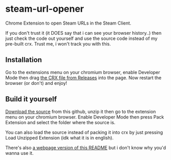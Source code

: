 # steam-url-opener

Chrome Extension to open Steam URLs in the Steam Client.

If you don't trust it (it DOES say that i can see your browser history..) then just check the code out yourself and use the source code instead of my pre-built crx. Trust me, i won't track you with this.

## Installation
Go to the extensions menu on your chromium browser, enable Developer Mode then drag [the CRX file from Releases](https://github.com/hdboye/steam-url-opener/releases) into the page. Now restart the browser (or don't) and enjoy!

## Build it yourself
[Download the source](https://github.com/hdboye/steam-url-opener/archive/refs/heads/master.zip) from this github, unzip it then go to the extension menu on your chromium browser. Enable Developer Mode then press Pack Extension and select the folder where the source is.

You can also load the source instead of packing it into crx by just pressing Load Unzipped Extension (idk what it is in english).


There's also [a webpage version of this README](https://hdboye.github.io/steam-url-opener) but i don't know why you'd wanna use it.
